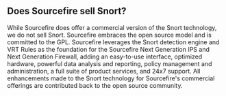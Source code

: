## Does Sourcefire sell Snort? ##

While Sourcefire does offer a commercial version of the Snort technology, we do not sell Snort. Sourcefire embraces the open source model and is committed to the GPL. Sourcefire leverages the Snort detection engine and VRT Rules as the foundation for the Sourcefire Next Generation IPS and Next Generation Firewall, adding an easy-to-use interface, optimized hardware, powerful data analysis and reporting, policy management and administration, a full suite of product services, and 24x7 support. All enhancements made to the Snort technology for Sourcefire's commercial offerings are contributed back to the open source community.
